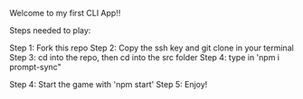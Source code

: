 Welcome to my first CLI App!!

Steps needed to play: 

Step 1: Fork this repo
Step 2: Copy the ssh key and git clone in your terminal
Step 3: cd into the repo, then cd into the src folder
Step 4: type in 'npm i prompt-sync"

Step 4: Start the game with 'npm start'
Step 5: Enjoy!